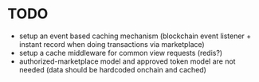 # TODO

- setup an event based caching mechanism (blockchain event listener + instant record when doing transactions via marketplace)
- setup a cache middleware for common view requests (redis?)
- authorized-marketplace model and approved token model are not needed (data should be hardcoded onchain and cached)
